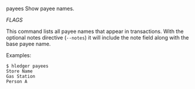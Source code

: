 payees
Show payee names.

_FLAGS_

This command lists all payee names that appear in transactions. With the optional notes directive (`--notes`) it will include the note field along with the base payee name.

Examples:

```shell
$ hledger payees
Store Name
Gas Station
Person A
```
